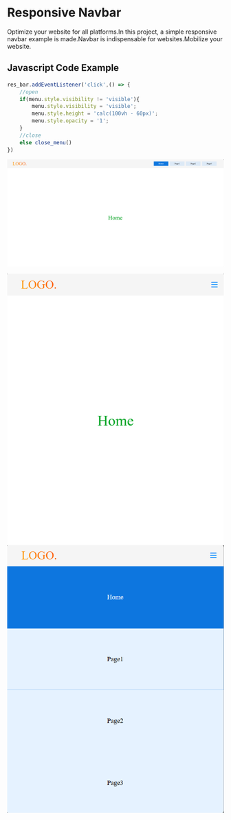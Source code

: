 
# Responsive Navbar

Optimize your website for all platforms.In this project, a simple responsive navbar example is made.Navbar is indispensable for websites.Mobilize your website.


## Javascript Code Example

```javascript
res_bar.addEventListener('click',() => {
    //open
    if(menu.style.visibility != 'visible'){
        menu.style.visibility = 'visible';
        menu.style.height = 'calc(100vh - 60px)';
        menu.style.opacity = '1';
    }
    //close
    else close_menu()
})
```
![alt text](./responsive1.png)


<center><img src="./responsive2.png" alt="alt text"></center>
<center><img src="./responsive3.png" alt="alt text"></center>




  
